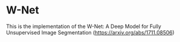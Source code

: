 # W-Net
This is the implementation of the W-Net: A Deep Model for Fully Unsupervised Image Segmentation (https://arxiv.org/abs/1711.08506)
